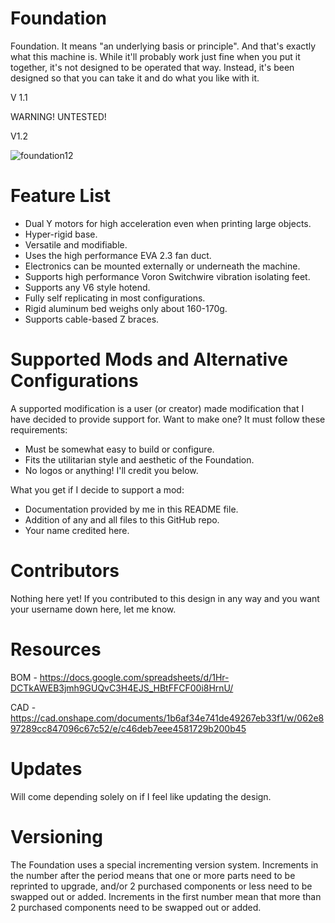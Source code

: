 # Foundation
Foundation. It means "an underlying basis or principle". And that's exactly what this machine is. While it'll probably work just fine when you put it together, it's not designed to be operated that way. Instead, it's been designed so that you can take it and do what you like with it.

V 1.1

WARNING! UNTESTED!

V1.2

![foundation12](https://user-images.githubusercontent.com/61756119/202737596-2a23c792-7fdb-4daa-9107-e21b7e3ffb93.PNG)

# Feature List
- Dual Y motors for high acceleration even when printing large objects.
- Hyper-rigid base.
- Versatile and modifiable.
- Uses the high performance EVA 2.3 fan duct.
- Electronics can be mounted externally or underneath the machine.
- Supports high performance Voron Switchwire vibration isolating feet.
- Supports any V6 style hotend.
- Fully self replicating in most configurations.
- Rigid aluminum bed weighs only about 160-170g.
- Supports cable-based Z braces.

# Supported Mods and Alternative Configurations
A supported modification is a user (or creator) made modification that I have decided to provide support for. Want to make one? It must follow these requirements:
- Must be somewhat easy to build or configure.
- Fits the utilitarian style and aesthetic of the Foundation.
- No logos or anything! I'll credit you below.

What you get if I decide to support a mod:
- Documentation provided by me in this README file.
- Addition of any and all files to this GitHub repo.
- Your name credited here.

# Contributors
Nothing here yet! If you contributed to this design in any way and you want your username down here, let me know.

# Resources
BOM - https://docs.google.com/spreadsheets/d/1Hr-DCTkAWEB3jmh9GUQvC3H4EJS_HBtFFCF00i8HrnU/

CAD - https://cad.onshape.com/documents/1b6af34e741de49267eb33f1/w/062e897289cc847096c67c52/e/c46deb7eee4581729b200b45

# Updates
Will come depending solely on if I feel like updating the design.

# Versioning 
The Foundation uses a special incrementing version system. Increments in the number after the period means that one or more parts need to be reprinted to upgrade, and/or 2 purchased components or less need to be swapped out or added. Increments in the first number mean that more than 2 purchased components need to be swapped out or added. 
